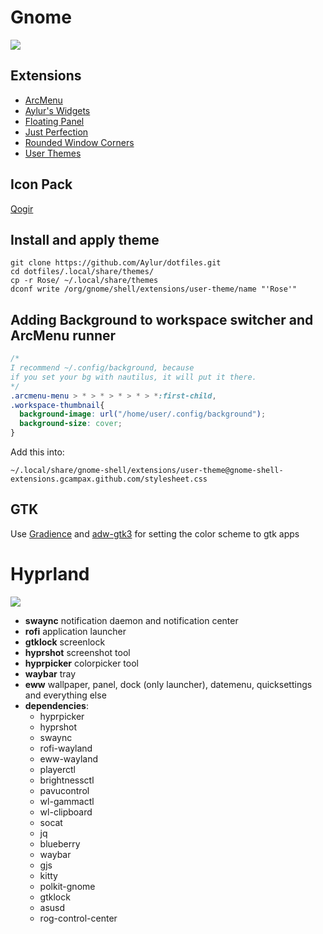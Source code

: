 # Gnome

<img src="https://github.com/Aylur/dotfiles/blob/main/assets/rose.png">

## Extensions
- [ArcMenu](https://extensions.gnome.org/extension/3628/arcmenu/)
- [Aylur's Widgets](https://extensions.gnome.org/extension/5338/aylurs-widgets/)
- [Floating Panel](https://extensions.gnome.org/extension/5514/floating-panel/)
- [Just Perfection](https://extensions.gnome.org/extension/3843/just-perfection/)
- [Rounded Window Corners](https://extensions.gnome.org/extension/5237/rounded-window-corners/)
- [User Themes](https://extensions.gnome.org/extension/19/user-themes/)

## Icon Pack

[Qogir](https://github.com/vinceliuice/Qogir-icon-theme)

## Install and apply theme

```
git clone https://github.com/Aylur/dotfiles.git
cd dotfiles/.local/share/themes/
cp -r Rose/ ~/.local/share/themes
dconf write /org/gnome/shell/extensions/user-theme/name "'Rose'"
```

## Adding Background to workspace switcher and ArcMenu runner

```css
/*
I recommend ~/.config/background, because
if you set your bg with nautilus, it will put it there.
*/
.arcmenu-menu > * > * > * > * > *:first-child,
.workspace-thumbnail{
  background-image: url("/home/user/.config/background");
  background-size: cover;
}
```
Add this into:

`~/.local/share/gnome-shell/extensions/user-theme@gnome-shell-extensions.gcampax.github.com/stylesheet.css`

## GTK

Use [Gradience](https://flathub.org/apps/details/com.github.GradienceTeam.Gradience) and [adw-gtk3](https://github.com/lassekongo83/adw-gtk3) for setting the color scheme to gtk apps

# Hyprland

<img src="https://github.com/Aylur/dotfiles/blob/main/assets/hyprland.png">

- **swaync** notification daemon and notification center
- **rofi** application launcher
- **gtklock** screenlock
- **hyprshot** screenshot tool
- **hyprpicker** colorpicker tool 
- **waybar** tray
- **eww** wallpaper, panel, dock (only launcher), datemenu, quicksettings and everything else
- **dependencies**:
  - hyprpicker
  - hyprshot
  - swaync
  - rofi-wayland
  - eww-wayland
  - playerctl
  - brightnessctl
  - pavucontrol
  - wl-gammactl
  - wl-clipboard
  - socat
  - jq
  - blueberry
  - waybar
  - gjs
  - kitty
  - polkit-gnome
  - gtklock
  - asusd
  - rog-control-center

